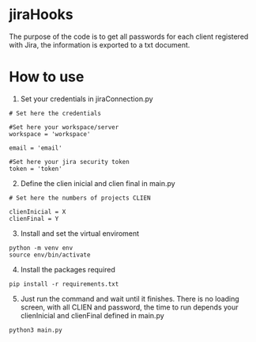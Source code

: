 # jiraHooks

The purpose of the code is to get all passwords for each client registered with Jira, the information is exported to a txt document.

# How to use

1) Set your credentials in jiraConnection.py

```
# Set here the credentials

#Set here your workspace/server
workspace = 'workspace'

email = 'email'

#Set here your jira security token
token = 'token'
```

2) Define the clien inicial and clien final in main.py

```
# Set here the numbers of projects CLIEN

clienInicial = X
clienFinal = Y
```

3) Install and set the virtual enviroment

```
python -m venv env
source env/bin/activate
```

4) Install the packages required
   
```
pip install -r requirements.txt
```

5) Just run the command and wait until it finishes. There is no loading screen, with all CLIEN and password, the time to run depends your clienInicial and clienFinal defined in main.py

```
python3 main.py
```